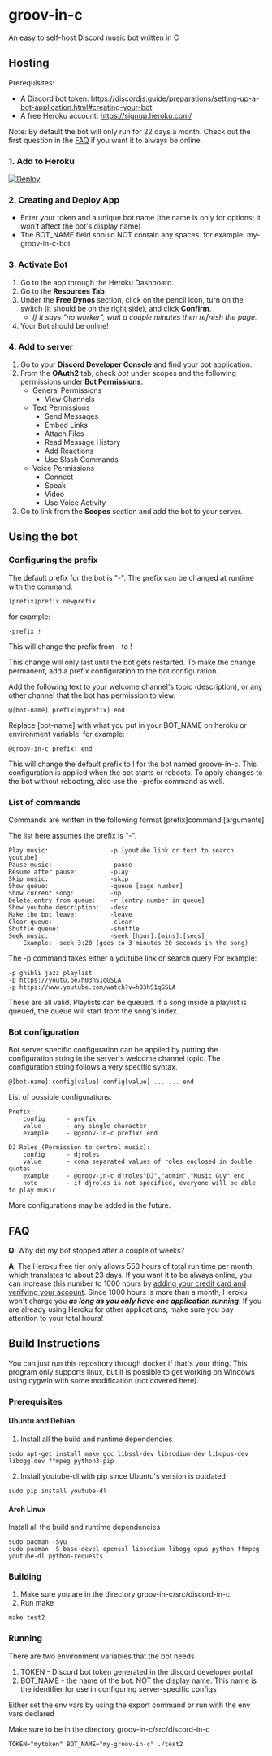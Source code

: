 # groov-in-c
An easy to self-host Discord music bot written in C

## Hosting

Prerequisites:
 - A Discord bot token: https://discordjs.guide/preparations/setting-up-a-bot-application.html#creating-your-bot
 - A free Heroku account: https://signup.heroku.com/

Note: By default the bot will only run for 22 days a month. Check out the first question in the [FAQ](#faq) if you want it to always be online.

### 1. Add to Heroku

[![Deploy](https://www.herokucdn.com/deploy/button.svg)](https://heroku.com/deploy?template=https://github.com/Among-Suss/groov-in-c/tree/main)

### 2. Creating and Deploy App
 - Enter your token and a unique bot name (the name is only for options; it won't affect the bot's display name)
 - The BOT_NAME field should NOT contain any spaces. for example: my-groov-in-c-bot

### 3. Activate Bot
1. Go to the app through the Heroku Dashboard.
2. Go to the **Resources Tab**.
3. Under the **Free Dynos** section, click on the pencil icon, turn on the switch (it should be on the right side), and click **Confirm**. 
    * *If it says "no worker", wait a couple minutes then refresh the page.*
4. Your Bot should be online!

### 4. Add to server

1. Go to your **Discord Developer Console** and find your bot application.
2. From the **OAuth2** tab, check *bot* under scopes and the following permissions under **Bot Permissions**.
    - General Permissions
        - View Channels
    - Text Permissions
        - Send Messages
        - Embed Links
        - Attach Files
        - Read Message History
        - Add Reactions
        - Use Slash Commands
     - Voice Permissions
        - Connect
        - Speak
        - Video
        - Use Voice Activity
3. Go to link from the **Scopes** section and add the bot to your server.

## Using the bot

### Configuring the prefix
The default prefix for the bot is "-". The prefix can be changed at runtime with the command:
```
[prefix]prefix newprefix
```
for example:
```
-prefix !
```
This will change the prefix from - to !

This change will only last until the bot gets restarted. To make the change permanent, add a prefix configuration to the bot configuration.

Add the following text to your welcome channel's topic (description), or any other channel that the bot has permission to view.
```
@[bot-name] prefix[myprefix] end
```
Replace [bot-name] with what you put in your BOT_NAME on heroku or environment variable.
for example:
```
@groov-in-c prefix! end
```
This will change the default prefix to ! for the bot named groove-in-c. This configuration is applied when the bot starts or reboots. To apply changes to the bot without rebooting, also use the -prefix command as well.

### List of commands
Commands are written in the following format
[prefix]command [arguments]

The list here assumes the prefix is "-".

```
Play music:                 -p [youtube link or text to search youtube]
Pause music:                -pause
Resume after pause:         -play
Skip music:                 -skip
Show queue:                 -queue [page number]
Show current song:          -np
Delete entry from queue:    -r [entry number in queue]
Show youtube description:   -desc
Make the bot leave:         -leave
Clear queue:                -clear
Shuffle queue:              -shuffle
Seek music:                 -seek [hour]:[mins]:[secs]
    Example: -seek 3:20 (goes to 3 minutes 20 seconds in the song)
```

The -p command takes either a youtube link or search query
For example:
```
-p ghibli jazz playlist
-p https://youtu.be/h03hS1qGSLA
-p https://www.youtube.com/watch?v=h03hS1qGSLA
```

These are all valid. Playlists can be queued. If a song inside a playlist is queued, the queue will start from the song's index.

### Bot configuration
Bot server specific configuration can be applied by putting the configuration string in the server's welcome channel topic. The configuration string follows a very specific syntax.
```
@[bot-name] config[value] config[value] ... ... end
```
List of possible configurations:
```
Prefix:
    config      - prefix
    value       - any single character
    example     - @groov-in-c prefix! end

DJ Roles (Permission to control music):
    config      - djroles
    value       - coma separated values of roles enclosed in double quotes
    example     - @groov-in-c djroles"DJ","admin","Music Guy" end
    note        - if djroles is not specified, everyone will be able to play music
```
More configurations may be added in the future.

## FAQ

**Q**: Why did my bot stopped after a couple of weeks?

**A**: The Heroku free tier only allows 550 hours of total run time per month, which translates to about 23 days. If you want it to be always online, you can increase this number to 1000 hours by [adding your credit card and verifying your account](https://devcenter.heroku.com/articles/account-verification#:~:text=Go%20to%20your%20Account%20Settings,Click%20Add%20Credit%20Card%20.). Since 1000 hours is more than a month, Heroku won't charge you ***as long as you only have one application running***. If you are already using Heroku for other applications, make sure you pay attention to your total hours!

## Build Instructions
You can just run this repository through docker if that's your thing. This program only supports linux, but it is possible to get working on Windows using cygwin with some modification (not covered here).

### Prerequisites

#### Ubuntu and Debian
1. Install all the build and runtime dependencies
```
sudo apt-get install make gcc libssl-dev libsodium-dev libopus-dev libogg-dev ffmpeg python3-pip
```

2. Install youtube-dl with pip since Ubuntu's version is outdated
```
sudo pip install youtube-dl
```

#### Arch Linux
Install all the build and runtime dependencies
```
sudo pacman -Syu
sudo pacman -S base-devel openssl libsodium libogg opus python ffmpeg youtube-dl python-requests
```

### Building
1. Make sure you are in the directory groov-in-c/src/discord-in-c
2. Run make
```
make test2
```

### Running
There are two environment variables that the bot needs
1. TOKEN - Discord bot token generated in the discord developer portal
2. BOT_NAME - the name of the bot. NOT the display name. This name is the identifier for use in configuring server-specific configs

Either set the env vars by using the export command or run with the env vars declared

Make sure to be in the directory groov-in-c/src/discord-in-c
```
TOKEN="mytoken" BOT_NAME="my-groov-in-c" ./test2
```

## 
